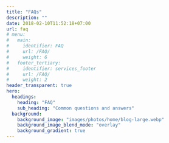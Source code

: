 ```yaml
---
title: "FAQs"
description: ""
date: 2018-02-10T11:52:18+07:00
url: faq
# menu:
#   main:
#     identifier: FAQ
#     url: /FAQ/
#     weight: 6
#   footer_tertiary:
#     identifier: services_footer
#     url: /FAQ/
#     weight: 2
header_transparent: true
hero:
  headings:
    heading: "FAQ"
    sub_heading: "Common questions and answers"
  background:
    background_image: "images/photos/home/blog-large.webp"
    background_image_blend_mode: "overlay"
    background_gradient: true
---
```



